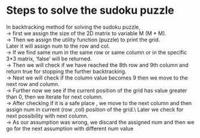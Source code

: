 # Steps to solve the sudoku puzzle 

In backtracking method for solving the sudoku puzzle, \
-> first we assign the size of the 2D matrix to variable M (M * M). \
-> Then we assign the utility function (puzzle) to print the grid. \
	Later it will assign num to the row and col. \
-> If we find same num in the same row or same column or in the specific 3*3 matrix, ‘false’ will be returned.\
-> Then we will check if we have reached the 8th row and 9th column and return true for stopping the further backtracking. \
-> Next we will check if the column value becomes 9 then we move to the next row and column. \
-> Further now we see if the current position of the grid has value greater than 0, then we iterate for next column. \
-> After checking if it is a safe place , we move to the next column and then assign num in current (row ,col) position of the grid.\ Later we check for next possibility with next column. \
-> As our assumption was wrong, we discard the assigned num and then we go for the next assumption with different num value

